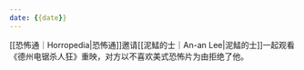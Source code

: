 ```yaml
---
date: {{date}}
---
```

[[恐怖通｜Horropedia|恐怖通]]邀请[[泥鯭的士｜An-an Lee|泥鯭的士]]一起观看《德州电锯杀人狂》重映，对方以不喜欢美式恐怖片为由拒绝了他。